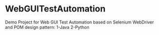 # WebGUITestAutomation
Demo Project for Web GUI Test Automation based on Selenium WebDriver and POM design pattern:
1-Java
2-Python
